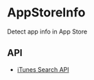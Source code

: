 # AppStoreInfo
Detect app info in App Store


## API
- [iTunes Search API](https://developer.apple.com/library/archive/documentation/AudioVideo/Conceptual/iTuneSearchAPI/LookupExamples.html)
